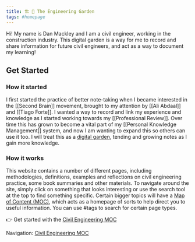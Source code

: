 ```yaml
---
title: 🏗 🌳 The Engineering Garden
tags: #homepage
---
```


Hi! My name is Dan Mackley and I am a civil engineer, working in the construction industry. This digital garden is a way for me to record and share information for future civil engineers, and act as a way to document my learning!

## Get Started
### How it started
I first started the practice of better note-taking when I became interested in the [[Second Brain]] movement, brought to my attention by [[Ali Abdaal]] and [[Tiago Forte]]. I wanted a way to record and link my experience and knowledge as I started working towards my [[Professional Review]]. Over time this has grown to become a vital part of my [[Personal Knowledge Management]] system, and now I am wanting to expand this so others can use it too. I will treat this as a [digital garden](https://jzhao.xyz/posts/digital-gardening/), tending and growing notes as I gain more knowledge.

### How it works
This website contains a number of different pages, including methodologies, definitions, examples and reflections on civil engineering practice, some book summaries and other materials. 
To navigate around the site, simply click on something that looks interesting or use the search tool at the top to find something specific. 
Certain bigger topics will have a [Map of Content (MOC)](5.%20Public/notes/Map%20of%20Content%20(MOC).md), which acts as a homepage of sorts to help direct you to useful information. You can use #tags to search for certain page types.

👉 Get started with the [Civil Engineering MOC](notes/Civil%20Engineering%20MOC.md)


Navigation: [Civil Engineering MOC](notes/Civil%20Engineering%20MOC.md)

